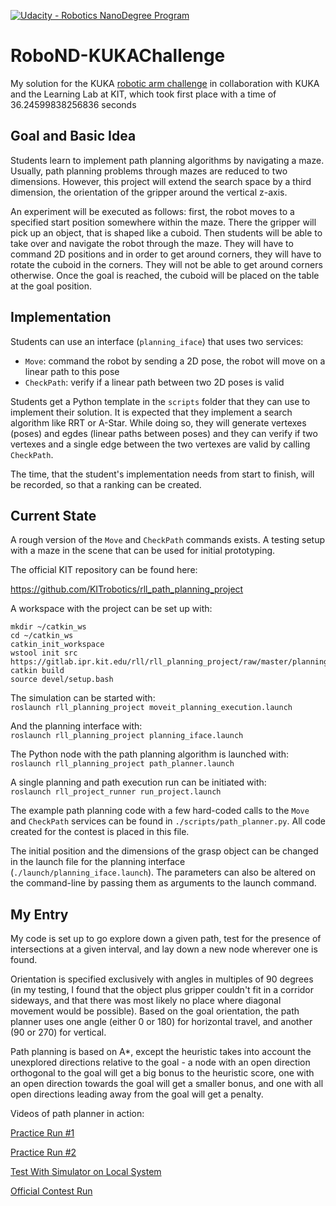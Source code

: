 [![Udacity - Robotics NanoDegree Program](https://s3-us-west-1.amazonaws.com/udacity-robotics/Extra+Images/RoboND_flag.png)](https://www.udacity.com/robotics)

# RoboND-KUKAChallenge
My solution for the KUKA [robotic arm challenge](https://www.udacity.com/robot-learning-lab) in collaboration with KUKA and the Learning Lab at KIT, which took first place with a time of 36.24599838256836 seconds

## Goal and Basic Idea

Students learn to implement path planning algorithms by navigating a maze. Usually, path planning problems through mazes are reduced to two dimensions. However, this project will extend the search space by a third dimension, the orientation of the gripper around the vertical z-axis.

An experiment will be executed as follows: first, the robot moves to a specified start position somewhere within the maze. There the gripper will pick up an object, that is shaped like a cuboid. Then students will be able to take over and navigate the robot through the maze. They will have to command 2D positions and in order to get around corners, they will have to rotate the cuboid in the corners. They will not be able to get around corners otherwise. Once the goal is reached, the cuboid will be placed on the table at the goal position.

## Implementation

Students can use an interface (```planning_iface```) that uses two services:    
- ```Move```: command the robot by sending a 2D pose, the robot will move on a linear path to this pose  
- ```CheckPath```: verify if a linear path between two 2D poses is valid   


Students get a Python template in the ```scripts``` folder that they can use to implement their solution. It is expected that they implement a search algorithm like RRT or A-Star. While doing so, they will generate vertexes (poses) and egdes (linear paths between poses) and they can verify if two vertexes and a single edge between the two vertexes are valid by calling ```CheckPath```.

The time, that the student's implementation needs from start to finish, will be recorded, so that a ranking can be created.

## Current State

A rough version of the ```Move``` and ```CheckPath``` commands exists. A testing setup with a maze in the scene that can be used for initial prototyping.

The official KIT repository can be found here:

https://github.com/KITrobotics/rll_path_planning_project

A workspace with the project can be set up with:
```
mkdir ~/catkin_ws
cd ~/catkin_ws
catkin_init_workspace
wstool init src https://gitlab.ipr.kit.edu/rll/rll_planning_project/raw/master/planning_project.rosinstall
catkin build
source devel/setup.bash
```

The simulation can be started with:   
`roslaunch rll_planning_project moveit_planning_execution.launch`

And the planning interface with:   
`roslaunch rll_planning_project planning_iface.launch`

The Python node with the path planning algorithm is launched with:   
`roslaunch rll_planning_project path_planner.launch`

A single planning and path execution run can be initiated with:   
`roslaunch rll_project_runner run_project.launch`

The example path planning code with a few hard-coded calls to the ```Move``` and ```CheckPath``` services can be found in ```./scripts/path_planner.py```. All code created for the contest is placed in this file.

The initial position and the dimensions of the grasp object can be changed in the launch file for the planning interface (```./launch/planning_iface.launch```). The parameters can also be altered on the command-line by passing them as arguments to the launch command.

## My Entry

My code is set up to go explore down a given path, test for the presence of intersections at a given interval, and lay down a new node wherever one is found. 

Orientation is specified exclusively with angles in multiples of 90 degrees (in my testing, I found that the object plus gripper couldn't fit in a corridor sideways, and that there was most likely no place where diagonal movement would be possible). Based on the goal orientation, the path planner uses one angle (either 0 or 180) for horizontal travel, and another (90 or 270) for vertical. 

Path planning is based on A*, except the heuristic takes into account the unexplored directions relative to the goal - a node with an open direction orthogonal to the goal will get a big bonus to the heuristic score, one with an open direction towards the goal will get a smaller bonus, and one with all open directions leading away from the goal will get a penalty.

Videos of path planner in action:

[Practice Run #1](https://www.youtube.com/watch?v=sJKaQMxRF9k)

[Practice Run #2](https://www.youtube.com/watch?v=7zpHlE4PI3w)

[Test With Simulator on Local System](https://www.youtube.com/watch?v=hizgnEDYlCM)

[Official Contest Run](https://www.youtube.com/watch?v=akvRFcQu1Xc)

